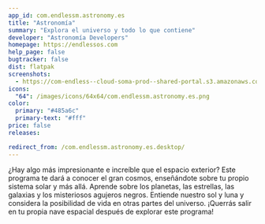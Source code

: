 ```yaml
---
app_id: com.endlessm.astronomy.es
title: "Astronomía"
summary: "Explora el universo y todo lo que contiene"
developer: "Astronomía Developers"
homepage: https://endlessos.com
help_page: false
bugtracker: false
dist: flatpak
screenshots:
  - https://com-endless--cloud-soma-prod--shared-portal.s3.amazonaws.com/apps.238.screenshots.c80fbe0a-53af-4d58-8691-67e8567b3447_201810161552772121.png
icons:
  "64": /images/icons/64x64/com.endlessm.astronomy.es.png
color:
  primary: "#485a6c"
  primary-text: "#fff"
price: false
releases:

redirect_from: /com.endlessm.astronomy.es.desktop/
---
```


<p>¿Hay algo más impresionante e increíble que el espacio exterior? Este programa te dará a conocer el gran cosmos, enseñándote sobre tu propio sistema solar y más allá. Aprende sobre los planetas, las estrellas, las galaxias y los misteriosos agujeros negros. Entiende nuestro sol y luna y considera la posibilidad de vida en otras partes del universo. ¡Querrás salir en tu propia nave espacial después de explorar este programa!</p>